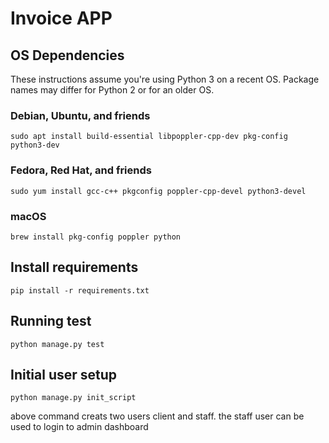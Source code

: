 # Invoice APP


## OS Dependencies

These instructions assume you're using Python 3 on a recent OS. Package names
may differ for Python 2 or for an older OS.

### Debian, Ubuntu, and friends

```
sudo apt install build-essential libpoppler-cpp-dev pkg-config python3-dev
```

### Fedora, Red Hat, and friends

```
sudo yum install gcc-c++ pkgconfig poppler-cpp-devel python3-devel
```

### macOS

```
brew install pkg-config poppler python
```

## Install requirements

```
pip install -r requirements.txt   
```

## Running test
```
python manage.py test   
```

## Initial user setup
```
python manage.py init_script   
```
above command creats two users client and staff. the staff user can be used to login to admin dashboard









